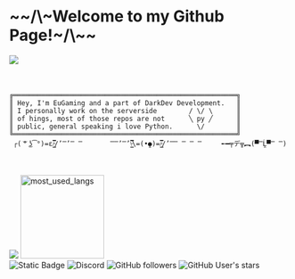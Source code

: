 <h1>~~/\~Welcome to my Github Page!~/\~~</h1>

<img src="Bad.Apple!!.full.2116173.gif" align="left">
<br>
<br>
<br>

    ╔════════════════════════════════════════════════════════╗
    ║ Hey, I'm EuGaming and a part of DarkDev Development.   ║
    ║ I personally work on the serverside        / \/ \      ║
    ║ of hings, most of those repos are not      ╲ py ╱      ║   
    ║ public, general speaking i love Python.      \/        ║
    ╚════════════════════════════════════════════════════════╝
     ┌( ͝° ͜ʖ͡°)=ε/̵͇̿̿/’̿’̿ ̿       ̿̿’̿’\̵͇̿̿\=(•̪●)=/̵͇̿̿/’̿̿ ̿ ̿ ̿     ╾━╤デ╦︻(▀̿Ĺ̯▀̿ ̿)
 
<br clear="left">
<br>
  <div>
    <img src="https://github-readme-stats.vercel.app/api?username=satanaelcode&show_icons=true&theme=dark&rank_icon=github&custom_title=EuGaming's%20Skid%20Stats.">
    <img src="https://github-readme-stats.vercel.app/api/top-langs/?username=satanaelcode&layout=compact&langs_count=4&bg_color=ffffff00&count_private=false&hide_border=true" height="150" alt="most_used_langs">
  </div>
  <div>
    <img alt="Static Badge" src="https://img.shields.io/badge/EuGaming-Eugaming?label=MCName&color=%231a1aff&link=https%3A%2F%2Fnamemc.com%2Fprofile%2FEuGaming.1">
    <img alt="Discord" src="https://img.shields.io/discord/1063226592274419852?style=social&logo=discord&logoColor=%233333ff&label=DarkDev%20Discord&cacheSeconds=5">
    <img alt="GitHub followers" src="https://img.shields.io/github/followers/satanaelcode?style=social">
    <img alt="GitHub User's stars" src="https://img.shields.io/github/stars/satanaelcode">
  </div>
</br>
